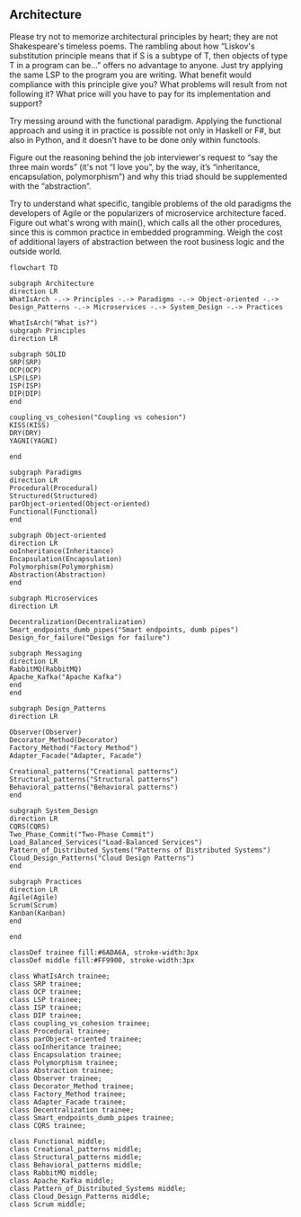 ## Architecture

Please try not to memorize architectural principles by heart; they are not Shakespeare's timeless poems. The rambling about how “Liskov's substitution principle means that if S is a subtype of T, then objects of type T in a program can be...” offers no advantage to anyone.
Just try applying the same LSP to the program you are writing. What benefit would compliance with this principle give you? What problems will result from not following it? What price will you have to pay for its implementation and support?

Try messing around with the functional paradigm. Applying the functional approach and using it in practice is possible not only in Haskell or F#, but also in Python, and it doesn't have to be done only within functools.

Figure out the reasoning behind the job interviewer's request to “say the three main words” (it's not “I love you”, by the way, it’s “inheritance, encapsulation, polymorphism”) and why this triad should be supplemented with the “abstraction”.

Try to understand what specific, tangible problems of the old paradigms the developers of Agile or the popularizers of microservice architecture faced. Figure out what's wrong with main(), which calls all the other procedures, since this is common practice in embedded programming. Weigh the cost of additional layers of abstraction between the root business logic and the outside world.

```mermaid
flowchart TD

subgraph Architecture
direction LR
WhatIsArch -.-> Principles -.-> Paradigms -.-> Object-oriented -.-> Design_Patterns -.-> Microservices -.-> System_Design -.-> Practices

WhatIsArch("What is?")
subgraph Principles
direction LR

subgraph SOLID
SRP(SRP)
OCP(OCP)
LSP(LSP)
ISP(ISP)
DIP(DIP)
end

coupling_vs_cohesion("Coupling vs cohesion")
KISS(KISS)
DRY(DRY)
YAGNI(YAGNI)

end

subgraph Paradigms
direction LR
Procedural(Procedural)
Structured(Structured)
parObject-oriented(Object-oriented)
Functional(Functional)
end

subgraph Object-oriented
direction LR
ooInheritance(Inheritance)
Encapsulation(Encapsulation)
Polymorphism(Polymorphism)
Abstraction(Abstraction)
end

subgraph Microservices
direction LR

Decentralization(Decentralization)
Smart_endpoints_dumb_pipes("Smart endpoints, dumb pipes")
Design_for_failure("Design for failure")

subgraph Messaging
direction LR
RabbitMQ(RabbitMQ)
Apache_Kafka("Apache Kafka")
end
end

subgraph Design_Patterns
direction LR

Observer(Observer)
Decorator_Method(Decorator)
Factory_Method("Factory Method")
Adapter_Facade("Adapter, Facade")

Creational_patterns("Creational patterns")
Structural_patterns("Structural patterns")
Behavioral_patterns("Behavioral patterns")
end

subgraph System_Design
direction LR
CQRS(CQRS)
Two_Phase_Commit("Two-Phase Commit")
Load_Balanced_Services("Load-Balanced Services")
Pattern_of_Distributed_Systems("Patterns of Distributed Systems")
Cloud_Design_Patterns("Cloud Design Patterns")
end

subgraph Practices
direction LR
Agile(Agile)
Scrum(Scrum)
Kanban(Kanban)
end

end

classDef trainee fill:#6ADA6A, stroke-width:3px
classDef middle fill:#FF9900, stroke-width:3px

class WhatIsArch trainee;
class SRP trainee;
class OCP trainee;
class LSP trainee;
class ISP trainee;
class DIP trainee;
class coupling_vs_cohesion trainee;
class Procedural trainee;
class parObject-oriented trainee;
class ooInheritance trainee;
class Encapsulation trainee;
class Polymorphism trainee;
class Abstraction trainee;
class Observer trainee;
class Decorator_Method trainee;
class Factory_Method trainee;
class Adapter_Facade trainee;
class Decentralization trainee;
class Smart_endpoints_dumb_pipes trainee;
class CQRS trainee;

class Functional middle;
class Creational_patterns middle;
class Structural_patterns middle;
class Behavioral_patterns middle;
class RabbitMQ middle;
class Apache_Kafka middle;
class Pattern_of_Distributed_Systems middle;
class Cloud_Design_Patterns middle;
class Scrum middle;
```
